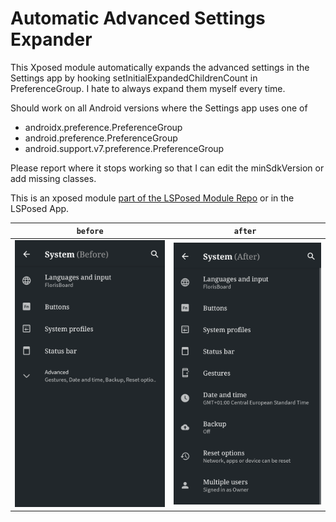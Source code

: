 # Automatic Advanced Settings Expander

This Xposed module automatically expands the advanced settings in the Settings app by hooking setInitialExpandedChildrenCount in PreferenceGroup.
I hate to always expand them myself every time.

Should work on all Android versions where the Settings app uses one of

- androidx.preference.PreferenceGroup
- android.preference.PreferenceGroup
- android.support.v7.preference.PreferenceGroup

Please report where it stops working so that I can edit the minSdkVersion or add missing classes.

This is an xposed module [part of the LSPosed Module Repo](https://github.com/Xposed-Modules-Repo/de.binarynoise.automaticadvancedsettingsexpander) or
in the LSPosed App.

| `before`                                                                                                            | `after `                                                                                                          |
|---------------------------------------------------------------------------------------------------------------------|-------------------------------------------------------------------------------------------------------------------|
| ![before](../metadata/de.binarynoise.AutomaticAdvancedSettingsExpander/en-US/images/phoneScreenshots/1-before.png) | ![after](../metadata/de.binarynoise.AutomaticAdvancedSettingsExpander/en-US/images/phoneScreenshots/2-after.png) |
